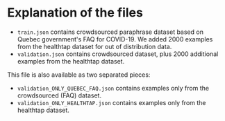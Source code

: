 # Explanation of the files

* `train.json` contains crowdsourced paraphrase dataset based on Quebec government's FAQ for COVID-19. We added 2000 examples from the healthtap dataset for out of distribution data. 
* `validation.json` contains crowdsourced dataset, plus 2000 additional examples from the healthtap dataset.

This file is also available as two separated pieces: 
* `validation_ONLY_QUEBEC_FAQ.json` contains examples only from the crowdsourced (FAQ) dataset. 
* `validation_ONLY_HEALTHTAP.json` contains examples only from the healthtap dataset. 


